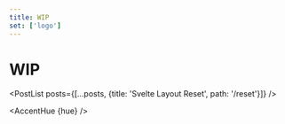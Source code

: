 ```yaml
---
title: WIP
set: ['logo']
---
```


# WIP

<Sep />

<PostList posts={[...posts, {title: 'Svelte Layout Reset', path: '/reset'}]} />

<AccentHue {hue} />

<script>
	import AccentHue from '/src/libs/AccentHue.svelte';
	import PostList from '/src/libs/PostList.svelte';
	import Sep from '/src/libs/Sep.svelte';

	export let posts;

	let hue = 358.7;
</script>

<script context="module">
	import listPosts from '../../libs/utils/getPosts.js';

	const markdownFiles = import.meta.globEager(`./*.md`);
	const getSlug = (path) => path.replace(/.*\/([^/]*)\..*$/, "$1");

	export const load = async ({ url }) => {
		const data = Object.keys(markdownFiles)
			.map((path) => {
				return {
					filePath: path,
					slug: getSlug(path),
					path: `${url.pathname}/${getSlug(path)}`,
					title: markdownFiles[path].metadata?.title || getSlug(path).replace(/-/, ' '),
					metadata: markdownFiles[path].metadata,
				};
			})
			.filter((item) => !['index'].includes(item.title));

		return {
			props: {
				posts: listPosts(data)([[`metadata.date`, 0], `title`])
			},
		};
	};
</script>
